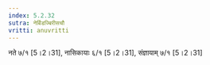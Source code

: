 ```yaml
---
index: 5.2.32
sutra: नेर्बिडज्बिरीसचौ
vritti: anuvritti
---
```


नते ७/१  [5।2।31], नासिकायाः ६/१ [5।2।31], संज्ञायाम् ७/१ [5।2।31]